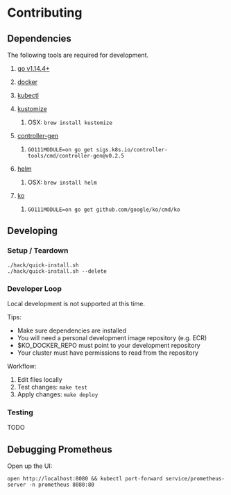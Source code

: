 # Contributing
## Dependencies

The following tools are required for development.

1. [go v1.14.4+](https://golang.org/dl/)
2. [docker](https://docs.docker.com/install/)
3. [kubectl](https://kubernetes.io/docs/tasks/tools/install-kubectl/)
4. [kustomize](https://kubernetes-sigs.github.io/kustomize/installation/)

   1. OSX: `brew install kustomize`
5. [controller-gen](https://book.kubebuilder.io/reference/controller-gen.html)

   1. `GO111MODULE=on go get sigs.k8s.io/controller-tools/cmd/controller-gen@v0.2.5`
6. [helm](https://helm.sh/docs/intro/install/)

   1. OSX: `brew install helm`
7. [ko](https://github.com/google/ko)
   1. `GO111MODULE=on go get github.com/google/ko/cmd/ko`

## Developing
### Setup / Teardown
```
./hack/quick-install.sh
./hack/quick-install.sh --delete
```

### Developer Loop
Local development is not supported at this time.

Tips:
- Make sure dependencies are installed
- You will need a personal development image repository (e.g. ECR)
- $KO_DOCKER_REPO must point to your development repository
- Your cluster must have permissions to read from the repository

Workflow:
1. Edit files locally
2. Test changes: `make test`
3. Apply changes: `make deploy`

### Testing
TODO

## Debugging Prometheus
Open up the UI:
```
open http://localhost:8080 && kubectl port-forward service/prometheus-server -n prometheus 8080:80
```
